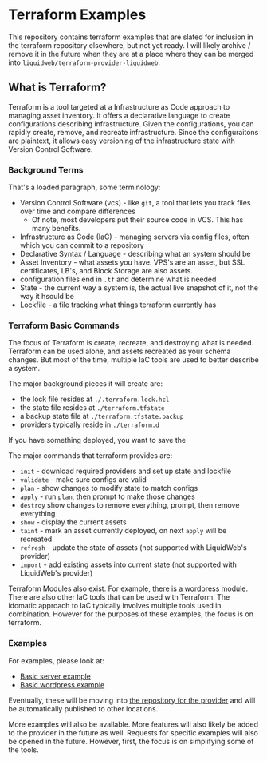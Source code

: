 # Terraform Examples

This repository contains terraform examples that are slated for inclusion in the terraform repository elsewhere, but not yet ready.
I will likely archive / remove it in the future when they are at a place where they can be merged into `liquidweb/terraform-provider-liquidweb`.

## What is Terraform?

Terraform is a tool targeted at a Infrastructure as Code approach to managing asset inventory.
It offers a declarative language to create configurations describing infrastructure.
Given the configurations, you can rapidly create, remove, and recreate infrastructure.
Since the configuraitons are plaintext, it allows easy versioning of the infrastructure state with Version Control Software.

### Background Terms

That's a loaded paragraph, some terminology:

- Version Control Software (vcs) - like `git`, a tool that lets you track files over time and compare differences
  - Of note, most developers put their source code in VCS. This has many benefits.
- Infrastructure as Code (IaC) - managing servers via config files, often which you can commit to a repository
- Declarative Syntax / Language - describing what an system should be
- Asset Inventory - what assets you have. VPS's are an asset, but SSL certificates, LB's, and Block Storage are also assets.
- configuration files end in `.tf` and determine what is needed
- State - the current way a system is, the actual live snapshot of it, not the way it hsould be
- Lockfile - a file tracking what things terraform currently has

### Terraform Basic Commands

The focus of Terraform is create, recreate, and destroying what is needed.
Terraform can be used alone, and assets recreated as your schema changes.
But most of the time, multiple IaC tools are used to better describe a system.

The major background pieces it will create are:

- the lock file resides at `./.terraform.lock.hcl`
- the state file resides at `./terraform.tfstate`
- a backup state file at `./terraform.tfstate.backup`
- providers typically reside in `./terraform.d`

If you have something deployed, you want to save the

The major commands that terraform provides are:

- `init` - download required providers and set up state and lockfile
- `validate` - make sure configs are valid
- `plan` - show changes to modify state to match configs
- `apply` - run `plan`, then prompt to make those changes
- `destroy` show changes to remove everything, prompt, then remove everything
- `show` - display the current assets
- `taint` - mark an asset currently deployed, on next `apply` will be recreated
- `refresh` - update the state of assets (not supported with LiquidWeb's provider)
- `import` - add existing assets into current state (not supported with LiquidWeb's provider)

Terraform Modules also exist.
For example, [there is a wordpress module](https://registry.terraform.io/providers/yyamanoi1222/wordpress/latest/docs).
There are also other IaC tools that can be used with Terraform.
The idomatic approach to IaC typically involves multiple tools used in combination.
However for the purposes of these examples, the focus is on terraform.

### Examples

For examples, please look at:

- [Basic server example](https://github.com/jakdept/liquidweb-terraform-example/tree/main/basic-example)
- [Basic wordpress example](https://github.com/jakdept/liquidweb-terraform-example/tree/main/simple-wordpress)

Eventually, these will be moving into [the repository for the provider](https://github.com/liquidweb/terraform-provider-liquidweb/tree/master/examples)
and will be automatically published to other locations.

More examples will also be available.
More features will also likely be added to the provider in the future as well.
Requests for specific examples will also be opened in the future.
However, first, the focus is on simplifying some of the tools.
